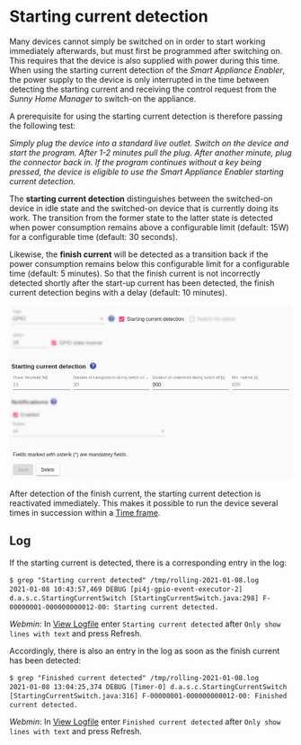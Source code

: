 # Starting current detection

Many devices cannot simply be switched on in order to start working immediately afterwards, but must first be programmed after switching on. This requires that the device is also supplied with power during this time. When using the starting current detection of the *Smart Appliance Enabler*, the power supply to the device is only interrupted in the time between detecting the starting current and receiving the control request from the *Sunny Home Manager* to switch-on the appliance.

A prerequisite for using the starting current detection is therefore passing the following test:

_Simply plug the device into a standard live outlet. Switch on the device and start the program. After 1-2 minutes pull the plug. After another minute, plug the connector back in. If the program continues without a key being pressed, the device is eligible to use the *Smart Appliance Enabler* starting current detection._

The **starting current detection** distinguishes between the switched-on device in idle state and the switched-on device that is currently doing its work. The transition from the former state to the latter state is detected when power consumption remains above a configurable limit (default: 15W) for a configurable time (default: 30 seconds).

Likewise, the **finish current** will be detected as a transition back if the power consumption remains below this configurable limit for a configurable time (default: 5 minutes). So that the finish current is not incorrectly detected shortly after the start-up current has been detected, the finish current detection begins with a delay (default: 10 minutes).

![Anlaufstromerkennung](../pics/fe/StartingCurrentDetection_EN.png)

After detection of the finish current, the starting current detection is reactivated immediately. This makes it possible to run the device several times in succession within a [Time frame](Schedules_EN.md).

## Log
If the starting current is detected, there is a corresponding entry in the log:

```console
$ grep "Starting current detected" /tmp/rolling-2021-01-08.log
2021-01-08 10:43:57,469 DEBUG [pi4j-gpio-event-executor-2] d.a.s.c.StartingCurrentSwitch [StartingCurrentSwitch.java:298] F-00000001-000000000012-00: Starting current detected.
```

*Webmin*: In [View Logfile](Logging_EN.md#user-content-webmin-logs) enter `Starting current detected` after `Only show lines with text` and press Refresh.

Accordingly, there is also an entry in the log as soon as the finish current has been detected:

```console
$ grep "Finished current detected" /tmp/rolling-2021-01-08.log
2021-01-08 13:04:25,374 DEBUG [Timer-0] d.a.s.c.StartingCurrentSwitch [StartingCurrentSwitch.java:316] F-00000001-000000000012-00: Finished current detected.
```

*Webmin*: In [View Logfile](Logging_EN.md#user-content-webmin-logs) enter `Finished current detected` after `Only show lines with text` and press Refresh.
